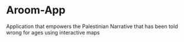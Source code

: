 # Aroom-App
Application that empowers the Palestinian Narrative that has been told wrong for ages using interactive maps
